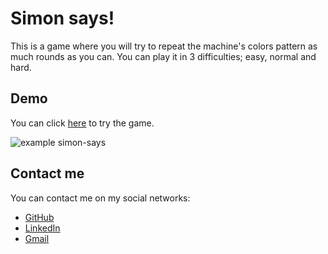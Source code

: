 # Simon says!

This is a game where you will try to repeat the machine's colors pattern as much rounds as you can.
You can play it in 3 difficulties; easy, normal and hard.


## Demo

You can click [here](https://mipmipp.github.io/simon-says/) to try the game.

![example simon-says](https://media.giphy.com/media/5MvoEVkI60XO4IoSW3/giphy.gif)
## Contact me

You can contact me on my social networks:
- [GitHub](https://github.com/Mipmipp)
- [LinkedIn](https://www.linkedin.com/in/mipmipp/)
- [Gmail](https://mail.google.com/mail/u/0/?view=cm&fs=1&tf=1&source=mailto&to=imipmipp@gmail.com)
